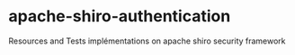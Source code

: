 # apache-shiro-authentication
Resources and Tests implémentations on apache shiro security framework
